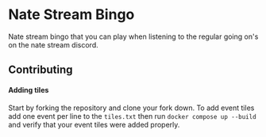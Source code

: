# Nate Stream Bingo

Nate stream bingo that you can play when listening to the regular going on's on the nate stream discord.



## Contributing 

#### Adding tiles

Start by forking the repository and clone your fork down. To add event tiles add one event per line to the `tiles.txt` then run `docker compose up --build` and verify that your event tiles were added properly.
